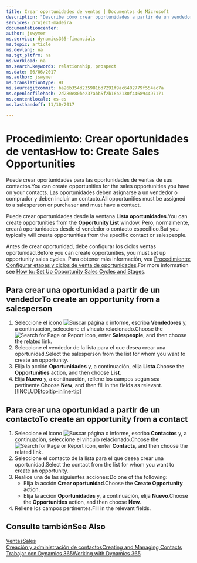 ```yaml
---
title: Crear oportunidades de ventas | Documentos de Microsoft
description: "Describe cómo crear oportunidades a partir de un vendedor o un contacto en Dynamics 365 Business edition."
services: project-madeira
documentationcenter: 
author: jswymer
ms.service: dynamics365-financials
ms.topic: article
ms.devlang: na
ms.tgt_pltfrm: na
ms.workload: na
ms.search.keywords: relationship, prospect
ms.date: 06/06/2017
ms.author: jswymer
ms.translationtype: HT
ms.sourcegitcommit: ba26b354d235981bd7291f9ac6402779f554ac7a
ms.openlocfilehash: 2d280e80be237abb5f2b16b2130f446894497171
ms.contentlocale: es-es
ms.lasthandoff: 11/10/2017

---
```

# <a name="how-to-create-sales-opportunities"></a><span data-ttu-id="0d15a-103">Procedimiento: Crear oportunidades de ventas</span><span class="sxs-lookup"><span data-stu-id="0d15a-103">How to: Create Sales Opportunities</span></span>
<span data-ttu-id="0d15a-104">Puede crear oportunidades para las oportunidades de ventas de sus contactos.</span><span class="sxs-lookup"><span data-stu-id="0d15a-104">You can create opportunities for the sales opportunities you have on your contacts.</span></span> <span data-ttu-id="0d15a-105">Las oportunidades deben asignarse a un vendedor o comprador y deben incluir un contacto.</span><span class="sxs-lookup"><span data-stu-id="0d15a-105">All opportunities must be assigned to a salesperson or purchaser and must have a contact.</span></span>

<span data-ttu-id="0d15a-106">Puede crear oportunidades desde la ventana **Lista oportunidades**.</span><span class="sxs-lookup"><span data-stu-id="0d15a-106">You can create opportunities from the **Opportunity List** window.</span></span> <span data-ttu-id="0d15a-107">Pero, normalmente, creará oportunidades desde el vendedor o contacto específico.</span><span class="sxs-lookup"><span data-stu-id="0d15a-107">But you typically will create opportunities from the specific contact or salespeople.</span></span>

<span data-ttu-id="0d15a-108">Antes de crear oportunidad, debe configurar los ciclos ventas oportunidad.</span><span class="sxs-lookup"><span data-stu-id="0d15a-108">Before you can create opportunities, you must set up opportunity sales cycles.</span></span> <span data-ttu-id="0d15a-109">Para obtener más información, vea [Procedimiento: Configurar etapas y ciclos de venta de oportunidades](marketing-how-setup-opportunity-sales-cycles-stages.md).</span><span class="sxs-lookup"><span data-stu-id="0d15a-109">For more information see [How to: Set Up Opportunity Sales Cycles and Stages](marketing-how-setup-opportunity-sales-cycles-stages.md).</span></span>

## <a name="to-create-an-opportunity-from-a-salesperson"></a><span data-ttu-id="0d15a-110">Para crear una oportunidad a partir de un vendedor</span><span class="sxs-lookup"><span data-stu-id="0d15a-110">To create an opportunity from a salesperson</span></span>
1. <span data-ttu-id="0d15a-111">Seleccione el icono ![Buscar página o informe](media/ui-search/search_small.png "icono Buscar página o informe"), escriba **Vendedores** y, a continuación, seleccione el vínculo relacionado.</span><span class="sxs-lookup"><span data-stu-id="0d15a-111">Choose the ![Search for Page or Report](media/ui-search/search_small.png "Search for Page or Report icon") icon, enter **Salespeople**, and then choose the related link.</span></span>
2. <span data-ttu-id="0d15a-112">Seleccione el vendedor de la lista para el que desea crear una oportunidad.</span><span class="sxs-lookup"><span data-stu-id="0d15a-112">Select the salesperson from the list for whom you want to create an opportunity.</span></span>
3. <span data-ttu-id="0d15a-113">Elija la acción **Oportunidades** y, a continuación, elija **Lista**.</span><span class="sxs-lookup"><span data-stu-id="0d15a-113">Choose the **Opportunities** action, and then choose **List**.</span></span>
4. <span data-ttu-id="0d15a-114">Elija **Nuevo** y, a continuación, rellene los campos según sea pertinente.</span><span class="sxs-lookup"><span data-stu-id="0d15a-114">Choose **New**, and then fill in the fields as relevant.</span></span> [!INCLUDE[tooltip-inline-tip](includes/tooltip-inline-tip_md.md)]  



## <a name="to-create-an-opportunity-from-a-contact"></a><span data-ttu-id="0d15a-115">Para crear una oportunidad a partir de un contacto</span><span class="sxs-lookup"><span data-stu-id="0d15a-115">To create an opportunity from a contact</span></span>
1. <span data-ttu-id="0d15a-116">Seleccione el icono ![Buscar página o informe](media/ui-search/search_small.png "icono Buscar página o informe"), escriba **Contactos** y, a continuación, seleccione el vínculo relacionado.</span><span class="sxs-lookup"><span data-stu-id="0d15a-116">Choose the ![Search for Page or Report](media/ui-search/search_small.png "Search for Page or Report icon") icon, enter **Contacts**, and then choose the related link.</span></span>
2. <span data-ttu-id="0d15a-117">Seleccione el contacto de la lista para el que desea crear una oportunidad.</span><span class="sxs-lookup"><span data-stu-id="0d15a-117">Select the contact from the list for whom you want to create an opportunity.</span></span>
3. <span data-ttu-id="0d15a-118">Realice una de las siguientes acciones:</span><span class="sxs-lookup"><span data-stu-id="0d15a-118">Do one of the following:</span></span>
   * <span data-ttu-id="0d15a-119">Elija la acción **Crear oportunidad**.</span><span class="sxs-lookup"><span data-stu-id="0d15a-119">Choose the **Create Opportunity** action.</span></span>
   * <span data-ttu-id="0d15a-120">Elija la acción **Oportunidades** y, a continuación, elija **Nuevo**.</span><span class="sxs-lookup"><span data-stu-id="0d15a-120">Choose the  **Opportunities** action, and then choose **New**.</span></span>
4. <span data-ttu-id="0d15a-121">Rellene los campos pertinentes.</span><span class="sxs-lookup"><span data-stu-id="0d15a-121">Fill in the relevant fields.</span></span>

## <a name="see-also"></a><span data-ttu-id="0d15a-122">Consulte también</span><span class="sxs-lookup"><span data-stu-id="0d15a-122">See Also</span></span>
[<span data-ttu-id="0d15a-123">Ventas</span><span class="sxs-lookup"><span data-stu-id="0d15a-123">Sales</span></span>](sales-manage-sales.md)  
[<span data-ttu-id="0d15a-124">Creación y administración de contactos</span><span class="sxs-lookup"><span data-stu-id="0d15a-124">Creating and Managing Contacts</span></span>](marketing-contacts.md)  
[<span data-ttu-id="0d15a-125">Trabajar con Dynamics 365</span><span class="sxs-lookup"><span data-stu-id="0d15a-125">Working with Dynamics 365</span></span>](ui-work-product.md)

